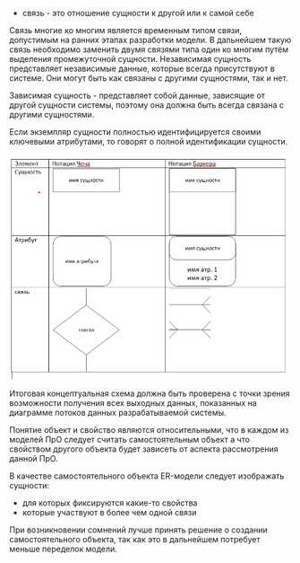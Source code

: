- связь - это отношение сущности к другой или к самой себе

Связь многие ко многим является временным типом связи, допустимым на ранних этапах разработки модели. В дальнейшем такую связь необходимо заменить двумя связями типа один ко многим путём выделения промежуточной сущности. Независимая сущность представляет независимые данные, которые всегда присутствуют в системе. Они могут быть как связаны с другими сущностями, так и нет.

Зависимая сущность - представляет собой данные, зависящие от другой сущности системы, поэтому она должна быть всегда связана с другими сущностями.

Если экземпляр сущности полностью идентифицируется своими ключевыми атрибутами, то говорят о полной идентификации сущности.

![image](./img/06-10-2022.png)

Итоговая концептуальная схема должна быть проверена с точки зрения возможности получения всех выходных данных, показанных на диаграмме потоков данных разрабатываемой системы.

Понятие объект и свойство являются относительными, что в каждом из моделей ПрО следует считать самостоятельным объект а что свойством другого объекта будет зависеть от аспекта рассмотрения данной ПрО.

В качестве самостоятельного объекта ER-модели следует изображать сущности:

- для которых фиксируются какие-то свойства
- которые участвуют в более чем одной связи

При возникновении сомнений лучше принять решение о создании самостоятельного объекта, так как это в дальнейшем потребует меньше переделок модели.
